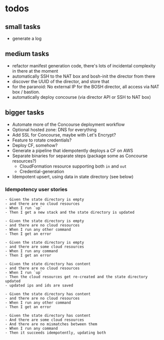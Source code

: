 # todos

## small tasks
- generate a log

## medium tasks
- refactor manifest generation code, there's lots of incidental complexity in there at the moment
- automatically SSH to the NAT box and bosh-init the director from there
- discover the UUID of the director, and store that
- for the paranoid: No external IP for the BOSH director, all access via NAT box / bastion.
- automatically deploy concourse (via director API or SSH to NAT box)

## bigger tasks
- Automate more of the Concourse deployment workflow
- Optional hosted zone: DNS for everything
- Add SSL for Concourse, maybe with Let's Encrypt?
- Feature to rotate credentials?
- Deploy CF, somehow?
- Generate a pipeline that idempotently deploys a CF on AWS
- Separate binaries for separate steps (package some as Concourse resources?)
  - CloudFormation resource supporting both `in` and `out`
  - Credential-generation
- Idempotent upsert, using data in state directory (see below)

### Idempotency user stories

```
- Given the state directory is empty
- and there are no cloud resources
- When I run `up`
- Then I get a new stack and the state directory is updated

- Given the state directory is empty
- and there are no cloud resources
- When I run any other command
- Then I get an error

- Given the state directory is empty
- and there are some cloud resources
- When I run any command
- Then I get an error

- Given the state directory has content
- and there are no cloud resources
- When I run `up`
- Then the cloud resources get re-created and the state directory updated
- updated ips and ids are saved

- Given the state directory has content
- and there are no cloud resources
- When I run any other command
- Then I get an error

- Given the state directory has content
- And there are some cloud resources
- And there are no mismatches between them
- When I run any command
- Then it succeeds idempotently, updating both
```
